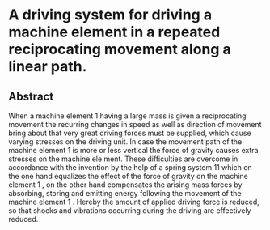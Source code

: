 # A driving system for driving a machine element in a repeated reciprocating movement along a linear path.

## Abstract
When a machine element 1 having a large mass is given a reciprocating movement the recurring changes in speed as well as direction of movement bring about that very great driving forces must be supplied, which cause varying stresses on the driving unit. In case the movement path of the machine element 1 is more or less vertical the force of gravity causes extra stresses on the machine ele ment. These difficulties are overcome in accordance with the invention by the help of a spring system 11 which on the one hand equalizes the effect of the force of gravity on the machine element 1 , on the other hand compensates the arising mass forces by absorbing, storing and emitting energy following the movement of the machine element 1 . Hereby the amount of applied driving force is reduced, so that shocks and vibrations occurring during the driving are effectively reduced.